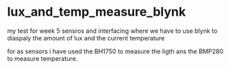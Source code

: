 # lux_and_temp_measure_blynk
my test for week 5 sensros and interfacing where we have to use blynk to diaspaly the amount of lux and the current temperature

for as sensors i have used the BH1750 to measure the ligth ans the BMP280 to measure temperature. 


